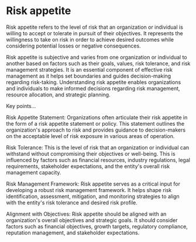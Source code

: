 # Risk appetite

Risk appetite refers to the level of risk that an organization or individual is willing to accept or tolerate in pursuit of their objectives. It represents the willingness to take on risk in order to achieve desired outcomes while considering potential losses or negative consequences.

Risk appetite is subjective and varies from one organization or individual to another based on factors such as their goals, values, risk tolerance, and risk management strategies. It is an essential component of effective risk management as it helps set boundaries and guides decision-making regarding risk-taking. Understanding risk appetite enables organizations and individuals to make informed decisions regarding risk management, resource allocation, and strategic planning.

Key points…

Risk Appetite Statement: Organizations often articulate their risk appetite in the form of a risk appetite statement or policy. This statement outlines the organization's approach to risk and provides guidance to decision-makers on the acceptable level of risk exposure in various areas of operation.

Risk Tolerance: This is the level of risk that an organization or individual can withstand without compromising their objectives or well-being. This is influenced by factors such as financial resources, industry regulations, legal requirements, stakeholder expectations, and the entity's overall risk management capacity.

Risk Management Framework: Risk appetite serves as a critical input for developing a robust risk management framework. It helps shape risk identification, assessment, mitigation, and monitoring strategies to align with the entity's risk tolerance and desired risk profile.

Alignment with Objectives: Risk appetite should be aligned with an organization's overall objectives and strategic goals. It should consider factors such as financial objectives, growth targets, regulatory compliance, reputation management, and stakeholder expectations.


